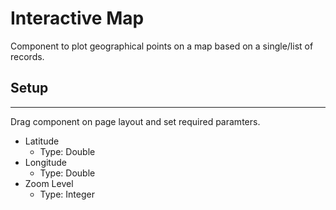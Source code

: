 # Interactive Map 

Component to plot geographical points on a map based on a single/list of records.

## Setup
------------------------

Drag component on page layout and set required paramters.

* Latitude
  * Type: Double
* Longitude
  * Type: Double
* Zoom Level
  * Type: Integer
